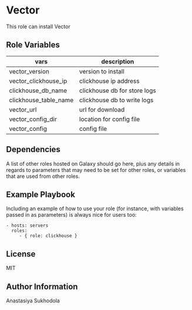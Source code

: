 Vector
=========

This role can install Vector

Role Variables
--------------

| vars                  | description                  |
|-----------------------|------------------------------|
| vector_version        | version to install           |
| vector_clickhouse_ip  | clickhouse ip address        |
| clickhouse_db_name    | clickhouse db for store logs |
| clickhouse_table_name | clickhouse db to write logs  |
| vector_url            | url for download             |
| vector_config_dir     | location for config file     |
| vector_config         | config file                  |

Dependencies
------------

A list of other roles hosted on Galaxy should go here, plus any details in regards to parameters that may need to be set for other roles, or variables that are used from other roles.

Example Playbook
----------------

Including an example of how to use your role (for instance, with variables passed in as parameters) is always nice for users too:

    - hosts: servers
      roles:
         - { role: clickhouse }

License
-------

MIT

Author Information
------------------

Anastasiya Sukhodola

